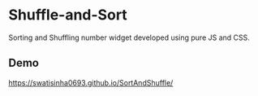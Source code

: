 # Shuffle-and-Sort

Sorting and Shuffling number widget developed using pure JS and CSS.


## Demo
https://swatisinha0693.github.io/SortAndShuffle/


